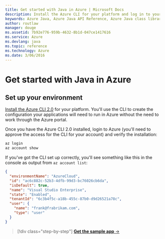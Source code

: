 ```yaml
---
title: Get started with Java in Azure | Microsoft Docs
description: Install the Azure CLI for your platform and log in to your Azure account
keywords: Azure Java, Azure Java API Reference, Azure Java class library, Azure SDK
author: routlaw
manager: douge
ms.assetid: 7b92e776-959b-4632-8b1d-047ce1417616
ms.service: Azure
ms.devlang: java
ms.topic: reference
ms.technology: Azure
ms.date: 3/06/2016
---
```


# Get started with Java in Azure

## Set up your environment

[Install the Azure CLI 2.0](https://docs.microsoft.com/en-us/cli/azure/install-az-cli2) for your platform. You'll use the CLI to create the configuration your applications will need to run in Azure without the need to work through the Azure portal.

Once you have the Azure CLI 2.0 installed, login to Azure (you'll need to approve the access for the CLI for your account) and verify the installation:

```bash
az login
az account show
```   

If you've got the CLI set up correctly, you'll see something like this in the console as output from `az account list`:
```json
{
  "environmentName": "AzureCloud",
  "id": "ac6c882c-52b3-4dfb-99d3-bc76026cb6da",
  "isDefault": true,
  "name": "Visual Studio Enterprise",
  "state": "Enabled",
  "tenantId": "6c3b4f5c-a18b-455c-87b0-d9d26521a78c",
  "user": {
    "name": "frank@frabrikam.com",
    "type": "user"
  }
}
```

>[!div class="step-by-step"]
[**Get the sample app** &rarr;](get-started-sample.md)

